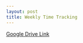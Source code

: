 ```yaml
---
layout: post
title: Weekly Time Tracking
---
```


[Google Drive Link](https://drive.google.com/a/g.rit.edu/file/d/1AUtKpnjdMqpQULrprI8L1t_bGPPVO9pI/view?usp=sharing)

